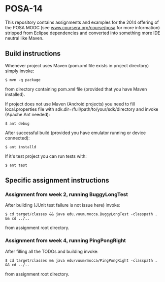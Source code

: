 POSA-14
=======

This repository contains assignments and examples for the 2014 offering of the POSA MOOC (see www.coursera.org/course/posa for more information) stripped from Eclipse dependencies and converted into something more IDE neutral like Maven.

## Build instructions

Whenever project uses Maven (pom.xml file exists in project directory) simply invoke:

	$ mvn -q package

from directory containing pom.xml file (provided that you have Maven installed).

If project does not use Maven (Android projects) you need to fill local.properties file with sdk.dir=/full/path/to/your/sdk/directory and invoke (Apache Ant needed):

	$ ant debug

After successful build (provided you have emulator running or device connected):

	$ ant installd

If it's test project you can run tests with:

	$ ant test

## Specific assignment instructions

### Assignment from week 2, running BuggyLongTest

After building (JUnit test failure is not issue here) invoke:

	$ cd target/classes && java edu.vuum.mocca.BuggyLongTest -classpath . && cd ../..

from assignment root directory.

### Assignment from week 4, running PingPongRight

After filling all the TODOs and building invoke:

	$ cd target/classes && java edu/vuum/mocca/PingPongRight -classpath . && cd ../..

from assignment root directory.
